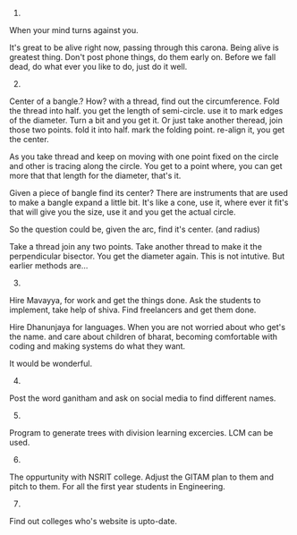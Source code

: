 

1. 

When your mind turns against you.

It's great to be alive right now, passing through this carona. Being alive is greatest thing. Don't post phone things, do them early on.
Before we fall dead, do what ever you like to do, just do it well.


2.

Center of a bangle.? How?
with a thread, find out the circumference. Fold the thread into half. you get the length of semi-circle. use it to mark edges of the diameter. Turn a bit and you get it.
Or just take another theread, join those two points. fold it into half. mark the folding point. re-align it, you get the center.

As you take thread and keep on moving with one point fixed on the circle and other is tracing along the circle. You get to a point where, you can get more that that length for the diameter, that's it.

Given a piece of bangle find its center?
There are instruments that are used to make a bangle expand a little bit. It's like a cone, use it, where ever it fit's that will give you the size, use it and you get the actual circle.

So the question could be, given the arc, find it's center. (and radius)

Take a thread join any two points. Take another thread to make it the perpendicular bisector. You get the diameter again.
This is not intutive. But earlier methods are...


3. 

Hire Mavayya, for work and get the things done.
Ask the students to implement, take help of shiva.
Find freelancers and get them done.

Hire Dhanunjaya for languages. When you are not worried about who get's the name. and care about children of bharat, becoming comfortable with coding and making systems do what they want.

It would be wonderful. 

4. 
Post the word ganitham and ask on social media to find different names. 

5. 
Program to generate trees with division learning excercies.
LCM can be used.

6.
The oppurtunity with NSRIT college. Adjust the GITAM plan to them and pitch to them. For all the first year students in Engineering.

7.
Find out colleges who's website is upto-date.

